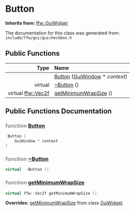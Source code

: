 Button
===================================


**Inherits from:** [ffw::GuiWidget](ffw_GuiWidget.html)

The documentation for this class was generated from: `include/ffw/gui/guicheckbox.h`



## Public Functions

| Type | Name |
| -------: | :------- |
|   | [Button](#cbe50d77) ([GuiWindow](ffw_GuiWindow.html) * _context_)  |
|  virtual  | [~Button](#42745502) ()  |
|  virtual [ffw::Vec2f](ffw.html#fcfaa6c5) | [getMinimumWrapSize](#b8a3ca77) ()  |


## Public Functions Documentation

### <span style="opacity:0.5;">function</span> <a id="cbe50d77" href="#cbe50d77">Button</a>

```cpp
 Button (
    GuiWindow * context
) 
```



### <span style="opacity:0.5;">function</span> <a id="42745502" href="#42745502">~Button</a>

```cpp
virtual  ~Button () 
```



### <span style="opacity:0.5;">function</span> <a id="b8a3ca77" href="#b8a3ca77">getMinimumWrapSize</a>

```cpp
virtual ffw::Vec2f getMinimumWrapSize () 
```



**Overrides:** [getMinimumWrapSize](/doc/ffw_GuiWidget.md#c12efa3f) from class [GuiWidget](/doc/ffw_GuiWidget.md)



